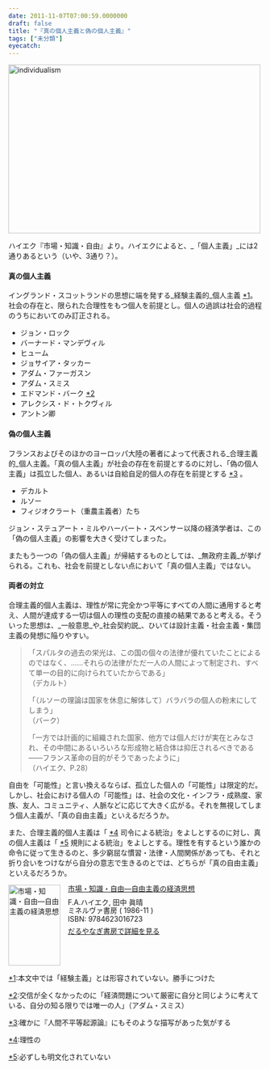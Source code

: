 ```yaml
---
date: 2011-11-07T07:00:59.0000000
draft: false
title: "『真の個人主義と偽の個人主義』"
tags: ["未分類"]
eyecatch: 
---
```

<p><a href="http://www.flickr.com/photos/misswashuu/2411783857/" title="individualism by MissWashuu, on Flickr"><img src="http://farm3.static.flickr.com/2227/2411783857_8b15e15910.jpg" width="500" height="334" alt="individualism"></a></p><p>ハイエク『市場・知識・自由』より。ハイエクによると、_「個人主義」_には2通りあるという（いや、3通り？）。</p>

<div class="section">
<h4>真の個人主義</h4>
<p>イングランド・スコットランドの思想に端を発する_経験主義的_個人主義 <a href="#f1" name="fn1" title="本文中では「経験主義」とは形容されていない。勝手につけた">*1</a>。社会の存在と、限られた合理性をもつ個人を前提とし。個人の過誤は社会的過程のうちにおいてのみ訂正される。</p>

<ul>
<li>ジョン・ロック</li>
<li>バーナード・マンデヴィル</li>
<li>ヒューム</li>
<li>ジョサイア・タッカー</li>
<li>アダム・ファーガスン</li>
<li>アダム・スミス</li>
<li>エドマンド・バーク <a href="#f2" name="fn2" title="交信が全くなかったのに「経済問題について厳密に自分と同じように考えている、自分の知る限りでは唯一の人」（アダム・スミス）">*2</a></li>
<li>アレクシス・ド・トクヴィル</li>
<li>アントン卿</li>
</ul>
</div>
<div class="section">
<h4>偽の個人主義</h4>
<p>フランスおよびそのほかのヨーロッパ大陸の著者によって代表される_合理主義的_個人主義。「真の個人主義」が社会の存在を前提とするのに対し、「偽の個人主義」は孤立した個人、あるいは自給自足的個人の存在を前提とする <a href="#f3" name="fn3" title="確かに『人間不平等起源論』にもそのような描写があった気がする">*3</a> 。</p>

<ul>
<li>デカルト</li>
<li>ルソー</li>
<li>フィジオクラート（重農主義者）たち</li>
</ul><p>ジョン・ステュアート・ミルやハーバート・スペンサー以降の経済学者は、この「偽の個人主義」の影響を大きく受けてしまった。</p><p>またもう一つの「偽の個人主義」が帰結するものとしては、_無政府主義_が挙げられる。これも、社会を前提としない点において「真の個人主義」ではない。</p>

</div>
<div class="section">
<h4>両者の対立</h4>
<p>合理主義的個人主義は、理性が常に完全かつ平等にすべての人間に通用すると考え、人間が達成する一切は個人の理性の支配の直接の結果であると考える。そういった思想は、_一般意思_や_社会契約説_、ひいては設計主義・社会主義・集団主義の発想に陥りやすい。</p>

<blockquote>
<p>「スパルタの過去の栄光は、この国の個々の法律が優れていたことによるのではなく、……それらの法律がただ一人の人間によって制定され、すべて単一の目的に向けられていたからである」  <br />
（デカルト） </p><p>「（ルソーの理論は国家を休息に解体して）バラバラの個人の粉末にしてしまう」  <br />
（バーク）</p><p>「一方では計画的に組織された国家、他方では個人だけが実在とみなされ、その中間にあるいろいろな形成物と結合体は抑圧されるべきである――フランス革命の目的がそうであったように」  <br />
（ハイエク、P.28）</p>

</blockquote>
<p>自由を「可能性」と言い換えるならば、孤立した個人の「可能性」は限定的だ。しかし、社会における個人の「可能性」は、社会の文化・インフラ・成熟度、家族、友人、コミュニティ、人脈などに応じて大きく広がる。それを無視してしまう個人主義が、「真の自由主義」といえるだろうか。</p><p>また、合理主義的個人主義は「 <a href="#f4" name="fn4" title="理性の">*4</a> 司令による統治」をよしとするのに対し、真の個人主義は「 <a href="#f5" name="fn5" title="必ずしも明文化されていない">*5</a> 規則による統治」をよしとする。理性を有するという誰かの命令に従って生きるのと、多少窮屈な慣習・法律・人間関係があっても、それと折り合いをつけながら自分の意志で生きるのとでは、どちらが「真の自由主義」といえるだろうか。</p><p><div class="mm-middle" style="margin-bottom:0px;"><div class="mm-image" style="float:left;"><a href="http://www.amazon.co.jp/exec/obidos/ASIN/4623016722/bestylesnet-22/ref=nosim" target="_blank"><img src="http://ecx.images-amazon.com/images/I/41m6puMAG5L._SL160_.jpg" alt="市場・知識・自由―自由主義の経済思想" title="市場・知識・自由―自由主義の経済思想" width="103" height="160" border="0" /></a></div><div class="mm-content" style="float:left;margin-left:15px;line-height:120%"><div class="mm-title" style="line-height:120%"><a href="http://www.amazon.co.jp/exec/obidos/ASIN/4623016722/bestylesnet-22/ref=nosim" target="_blank">市場・知識・自由―自由主義の経済思想</a></div><div class="mm-detail" style="margin-top:10px;">F.A.ハイエク, 田中 眞晴<br />ミネルヴァ書房 ( 1986-11 )<br />ISBN: 9784623016723<br /><div style="margin:7px 0px"><a href="http://mediamarker.net/u/daruyanagi/?asin=4623016722" target="_blank">だるやなぎ書房で詳細を見る</a></div></div></div><div style="clear:left"></div></div></p>

</div><div class="footnote">
<p class="footnote"><a href="#fn1" name="f1" class="footnote-number">*1</a><span class="footnote-delimiter">:</span><span class="footnote-text">本文中では「経験主義」とは形容されていない。勝手につけた</span></p>
<p class="footnote"><a href="#fn2" name="f2" class="footnote-number">*2</a><span class="footnote-delimiter">:</span><span class="footnote-text">交信が全くなかったのに「経済問題について厳密に自分と同じように考えている、自分の知る限りでは唯一の人」（アダム・スミス）</span></p>
<p class="footnote"><a href="#fn3" name="f3" class="footnote-number">*3</a><span class="footnote-delimiter">:</span><span class="footnote-text">確かに『人間不平等起源論』にもそのような描写があった気がする</span></p>
<p class="footnote"><a href="#fn4" name="f4" class="footnote-number">*4</a><span class="footnote-delimiter">:</span><span class="footnote-text">理性の</span></p>
<p class="footnote"><a href="#fn5" name="f5" class="footnote-number">*5</a><span class="footnote-delimiter">:</span><span class="footnote-text">必ずしも明文化されていない</span></p>
</div>